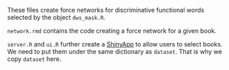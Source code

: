 These files create force networks for discriminative functional words selected by the object `dws_mask.R`. 

`network.rmd` contains the code creating a force network for a given book.

`server.R` and `ui.R` further create a [ShinyApp](https://kirin.shinyapps.io/network/) to allow users to select books. We need to put them under the same dictionary as `dataset`. That is why we copy `dataset` here.
